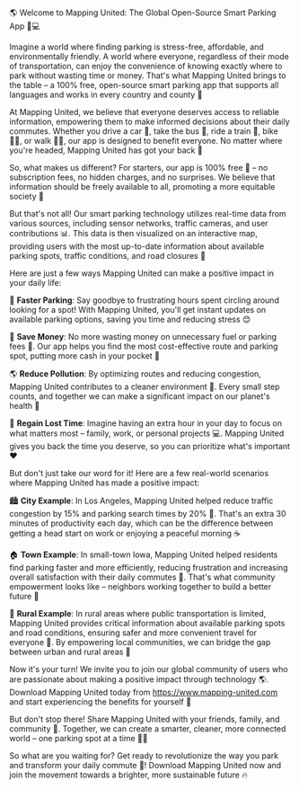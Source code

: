 🌎 Welcome to Mapping United: The Global Open-Source Smart Parking App 🚗💻

Imagine a world where finding parking is stress-free, affordable, and environmentally friendly. A world where everyone, regardless of their mode of transportation, can enjoy the convenience of knowing exactly where to park without wasting time or money. That's what Mapping United brings to the table – a 100% free, open-source smart parking app that supports all languages and works in every country and county 🌟

At Mapping United, we believe that everyone deserves access to reliable information, empowering them to make informed decisions about their daily commutes. Whether you drive a car 🚗, take the bus 🚌, ride a train 🚂, bike 🚴‍♀️, or walk 🏃‍♂️, our app is designed to benefit everyone. No matter where you're headed, Mapping United has got your back 👋

So, what makes us different? For starters, our app is 100% free 💸 – no subscription fees, no hidden charges, and no surprises. We believe that information should be freely available to all, promoting a more equitable society 🌈

But that's not all! Our smart parking technology utilizes real-time data from various sources, including sensor networks, traffic cameras, and user contributions 📊. This data is then visualized on an interactive map, providing users with the most up-to-date information about available parking spots, traffic conditions, and road closures 📍

Here are just a few ways Mapping United can make a positive impact in your daily life:

🚗 **Faster Parking**: Say goodbye to frustrating hours spent circling around looking for a spot! With Mapping United, you'll get instant updates on available parking options, saving you time and reducing stress 😊

💸 **Save Money**: No more wasting money on unnecessary fuel or parking fees 🤑. Our app helps you find the most cost-effective route and parking spot, putting more cash in your pocket 💸

🌎 **Reduce Pollution**: By optimizing routes and reducing congestion, Mapping United contributes to a cleaner environment 🌿. Every small step counts, and together we can make a significant impact on our planet's health 🌟

💼 **Regain Lost Time**: Imagine having an extra hour in your day to focus on what matters most – family, work, or personal projects 💻. Mapping United gives you back the time you deserve, so you can prioritize what's important ❤️

But don't just take our word for it! Here are a few real-world scenarios where Mapping United has made a positive impact:

🏙️ **City Example**: In Los Angeles, Mapping United helped reduce traffic congestion by 15% and parking search times by 20% 🚗. That's an extra 30 minutes of productivity each day, which can be the difference between getting a head start on work or enjoying a peaceful morning ☕️

🏠 **Town Example**: In small-town Iowa, Mapping United helped residents find parking faster and more efficiently, reducing frustration and increasing overall satisfaction with their daily commutes 🚌. That's what community empowerment looks like – neighbors working together to build a better future 👫

🌳 **Rural Example**: In rural areas where public transportation is limited, Mapping United provides critical information about available parking spots and road conditions, ensuring safer and more convenient travel for everyone 🚗. By empowering local communities, we can bridge the gap between urban and rural areas 💪

Now it's your turn! We invite you to join our global community of users who are passionate about making a positive impact through technology 🌎. Download Mapping United today from https://www.mapping-united.com and start experiencing the benefits for yourself 👀

But don't stop there! Share Mapping United with your friends, family, and community 👫. Together, we can create a smarter, cleaner, more connected world – one parking spot at a time 🚗💥

So what are you waiting for? Get ready to revolutionize the way you park and transform your daily commute 🚀! Download Mapping United now and join the movement towards a brighter, more sustainable future 🔥